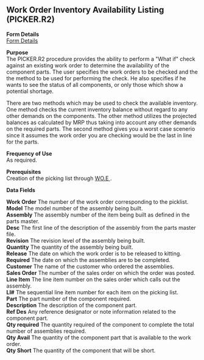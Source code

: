 ##  Work Order Inventory Availability Listing (PICKER.R2)

<PageHeader />

**Form Details**  
[ Form Details ](PICKER-R2-1/README.md)   

**Purpose**  
The PICKER.R2 procedure provides the ability to perform a "What if" check
against an existing work order to determine the availability of the component
parts. The user specifies the work orders to be checked and the the method to
be used for performing the check. He also specifies if he wants to see the
status of all components, or only those which show a potential shortage.  
  
There are two methods which may be used to check the available inventory. One
method checks the current inventory balance without regard to any other
demands on the components. The other method utilizes the projected balances as
calculated by MRP thus taking into account any other demands on the required
parts. The second method gives you a worst case scenerio since it assumes the
work order you are checking would be the last in line for the parts.

**Frequency of Use**  
As required.

**Prerequisites**  
Creation of the picking list through [ WO.E ](../../PRO-ENTRY/WO-E/README.md) . 

**Data Fields**

**Work Order** The number of the work order corresponding to the picklist.  
**Model** The model number of the assembly being built.  
**Assembly** The assembly number of the item being built as defined in the
parts master.  
**Desc** The first line of the description of the assembly from the parts
master file.  
**Revision** The revision level of the assembly being built.  
**Quantity** The quantity of the assembly being built.  
**Release** The date on which the work order is to be released to kitting.  
**Required** The date on which the assemblies are to be completed.  
**Customer** The name of the customer who ordered the assemblies.  
**Sales Order** The number of the sales order on which the order was posted.  
**Line Item** The line item number on the sales order which calls out the
assembly.  
**LI#** The sequential line item number for each item on the picking list.  
**Part** The part number of the component required.  
**Description** The description of the component part.  
**Ref Des** Any reference designator or note information related to the
component part.  
**Qty required** The quantity required of the component to complete the total
number of assemblies required.  
**Qty Avail** The quantity of the component part that is available to the work
order.  
**Qty Short** The quantity of the component that will be short.  
  
<badge text= "Version 8.10.57" vertical="middle" />

<PageFooter />